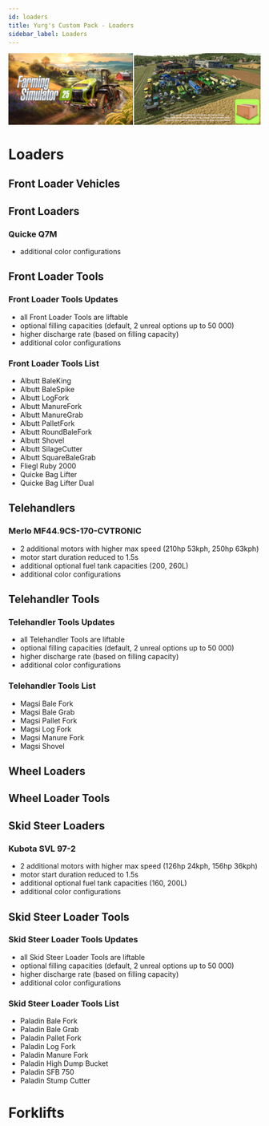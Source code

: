 ```yaml
---
id: loaders
title: Yurg's Custom Pack - Loaders
sidebar_label: Loaders
---
```

[![](modHeader.png)](modScreen.png)
# Loaders

## Front Loader Vehicles



## Front Loaders

### Quicke Q7M
- additional color configurations

## Front Loader Tools

### Front Loader Tools Updates
- all Front Loader Tools are liftable
- optional filling capacities (default, 2 unreal options up to 50 000)
- higher discharge rate (based on filling capacity)
- additional color configurations

### Front Loader Tools List
- Albutt BaleKing
- Albutt BaleSpike
- Albutt LogFork
- Albutt ManureFork
- Albutt ManureGrab
- Albutt PalletFork
- Albutt RoundBaleFork
- Albutt Shovel
- Albutt SilageCutter
- Albutt SquareBaleGrab
- Fliegl Ruby 2000
- Quicke Bag Lifter
- Quicke Bag Lifter Dual

## Telehandlers

### Merlo MF44.9CS-170-CVTRONIC
- 2 additional motors with higher max speed (210hp 53kph, 250hp 63kph)
- motor start duration reduced to 1.5s
- additional optional fuel tank capacities (200, 260L)
- additional color configurations

## Telehandler Tools

### Telehandler Tools Updates
- all Telehandler Tools are liftable
- optional filling capacities (default, 2 unreal options up to 50 000)
- higher discharge rate (based on filling capacity)
- additional color configurations

### Telehandler Tools List
- Magsi Bale Fork
- Magsi Bale Grab
- Magsi Pallet Fork
- Magsi Log Fork
- Magsi Manure Fork
- Magsi Shovel

## Wheel Loaders



## Wheel Loader Tools



## Skid Steer Loaders

### Kubota SVL 97-2
- 2 additional motors with higher max speed (126hp 24kph, 156hp 36kph)
- motor start duration reduced to 1.5s
- additional optional fuel tank capacities (160, 200L)
- additional color configurations

## Skid Steer Loader Tools

### Skid Steer Loader Tools Updates
- all Skid Steer Loader Tools are liftable
- optional filling capacities (default, 2 unreal options up to 50 000)
- higher discharge rate (based on filling capacity)
- additional color configurations

### Skid Steer Loader Tools List
- Paladin Bale Fork
- Paladin Bale Grab
- Paladin Pallet Fork
- Paladin Log Fork
- Paladin Manure Fork
- Paladin High Dump Bucket
- Paladin SFB 750
- Paladin Stump Cutter

# Forklifts


